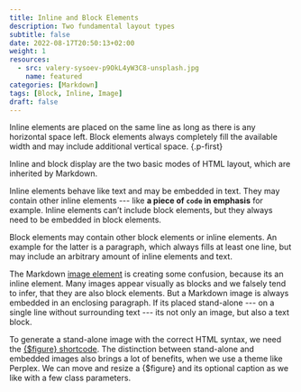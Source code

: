```yaml
---
title: Inline and Block Elements
description: Two fundamental layout types
subtitle: false
date: 2022-08-17T20:50:13+02:00
weight: 1
resources:
  - src: valery-sysoev-p9OkL4yW3C8-unsplash.jpg
    name: featured
categories: [Markdown]
tags: [Block, Inline, Image]
draft: false
---
```


Inline elements are placed on the same line as long as there is any horizontal space left. Block elements always completely fill the available width and may include additional vertical space.
{.p-first} <!--more-->

Inline and block display are the two basic modes of HTML layout, which are inherited by Markdown.

Inline elements behave like text and may be embedded in text. They may contain other inline elements --- like **a piece of `code` in emphasis** for example. Inline elements can’t include block elements, but they always need to be embedded in block elements.

Block elements may contain other block elements or inline elements. An example for the latter is a paragraph, which always fills at least one line, but may include an arbitrary amount of inline elements and text.

The Markdown [image element](/doc/basic/image) is creating some confusion, because its an inline element. Many images appear visually as blocks and we falsely tend to infer, that they are also block elements. But a Markdown image is always embedded in an enclosing paragraph. If its placed stand-alone --- on a single line without surrounding text --- its not only an image, but also a text block.

To generate a stand-alone image with the correct HTML syntax, we need the [{$figure} shortcode](/doc/shortcode/figure). The distinction between stand-alone and embedded images also brings a lot of benefits, when we use a theme like Perplex. We can move and resize a {$figure} and its optional caption as we like with a few class parameters.
